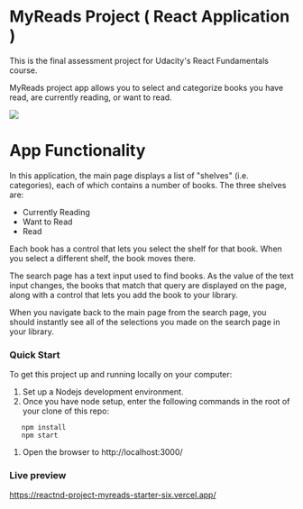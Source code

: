 # MyReads Project ( React Application )

This is the final assessment project for Udacity's React Fundamentals course. 

MyReads project app allows you to select and categorize books you have read, are currently reading, or want to read.

![](https://video.udacity-data.com/topher/2017/May/590c0f12_react-project1-a/react-project1-a.png)

# App Functionality

In this application, the main page displays a list of "shelves" (i.e. categories), each of which contains a number of books. The three shelves are:

* Currently Reading
* Want to Read
* Read

Each book has a control that lets you select the shelf for that book. When you select a different shelf, the book moves there. 

The search page has a text input used to find books. 
As the value of the text input changes, the books that match that query are displayed on the page, along with a control that lets you add the book to your library.

When you navigate back to the main page from the search page, you should instantly see all of the selections you made on the search page in your library.


### Quick Start

To get this project up and running locally on your computer:

1. Set up a Nodejs development environment.
1. Once you have node setup, enter the following commands in the root of your clone of this repo:

```
   npm install
   npm start

```

1. Open the browser to http://localhost:3000/

### Live preview
https://reactnd-project-myreads-starter-six.vercel.app/
